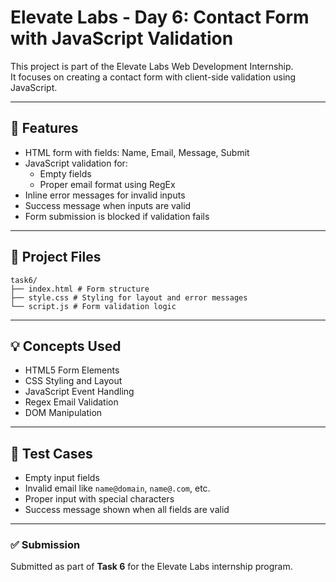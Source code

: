 # Elevate Labs - Day 6: Contact Form with JavaScript Validation

This project is part of the Elevate Labs Web Development Internship.  
It focuses on creating a contact form with client-side validation using JavaScript.

---

## 🧾 Features

- HTML form with fields: Name, Email, Message, Submit
- JavaScript validation for:
  - Empty fields
  - Proper email format using RegEx
- Inline error messages for invalid inputs
- Success message when inputs are valid
- Form submission is blocked if validation fails

---

## 📁 Project Files

```
task6/
├── index.html # Form structure
├── style.css # Styling for layout and error messages
└── script.js # Form validation logic
```

---

## 💡 Concepts Used

- HTML5 Form Elements
- CSS Styling and Layout
- JavaScript Event Handling
- Regex Email Validation
- DOM Manipulation

---

## 🧪 Test Cases

- Empty input fields
- Invalid email like `name@domain`, `name@.com`, etc.
- Proper input with special characters
- Success message shown when all fields are valid

---

### ✅ Submission

Submitted as part of **Task 6** for the Elevate Labs internship program.
